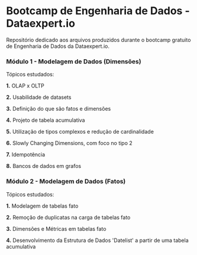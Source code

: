 # Bootcamp de Engenharia de Dados - Dataexpert.io

Repositório dedicado aos arquivos produzidos durante o bootcamp gratuito de Engenharia de Dados da Dataexpert.io.

### Módulo 1 - Modelagem de Dados (Dimensões)

Tópicos estudados:

**1.** OLAP x OLTP

**2.** Usabilidade de datasets 

**3.** Definição do que são fatos e dimensões

**4.** Projeto de tabela acumulativa

**5.** Utilização de tipos complexos e redução de cardinalidade

**6.** Slowly Changing Dimensions, com foco no tipo 2

**7.** Idempotência

**8.** Bancos de dados em grafos

### Módulo 2 - Modelagem de Dados (Fatos)

Tópicos estudados:

**1.** Modelagem de tabelas fato

**2.** Remoção de duplicatas na carga de tabelas fato

**3.** Dimensões e Métricas em tabelas fato

**4.** Desenvolvimento da Estrutura de Dados 'Datelist' a partir de uma tabela acumulativa
